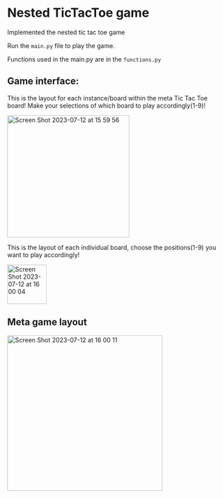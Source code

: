 # Nested TicTacToe game
Implemented the nested tic tac toe game

Run the `main.py` file to play the game.

Functions used in the main.py are in the `functions.py`

## Game interface:

This is the layout for each instance/board within the meta Tic Tac Toe board!
Make your selections of which board to play accordingly(1-9)!

<img width="280" alt="Screen Shot 2023-07-12 at 15 59 56" src="https://github.com/upasana74/NestedTicTacToe/assets/47816217/f9819f21-85a1-46cb-a580-29669ae5eab7">

This is the layout of each individual board, choose the positions(1-9) you want to play accordingly! 

<img width="90" alt="Screen Shot 2023-07-12 at 16 00 04" src="https://github.com/upasana74/NestedTicTacToe/assets/47816217/8dbbd7b3-830a-4a25-a51f-328092355ff8">


## Meta game layout

<img width="356" alt="Screen Shot 2023-07-12 at 16 00 11" src="https://github.com/upasana74/NestedTicTacToe/assets/47816217/f4dd183c-3847-4a51-98c3-e795414e12a2">

